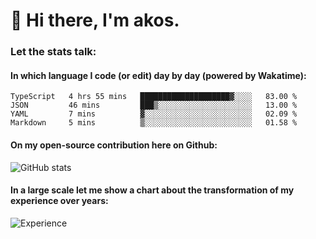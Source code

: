 # 👋 Hi there, I'm akos. 


### Let the stats talk:


#### In which language I code (or edit) day by day (powered by Wakatime): 

<!--START_SECTION:waka-->
```text
TypeScript   4 hrs 55 mins   ████████████████████▓░░░░   83.00 % 
JSON         46 mins         ███▒░░░░░░░░░░░░░░░░░░░░░   13.00 % 
YAML         7 mins          ▓░░░░░░░░░░░░░░░░░░░░░░░░   02.09 % 
Markdown     5 mins          ▒░░░░░░░░░░░░░░░░░░░░░░░░   01.58 % 
```
<!--END_SECTION:waka-->

#### On my open-source contribution here on Github:
 
![GitHub stats](https://github-readme-stats.vercel.app/api?username=akosbalasko)

#### In a large scale let me show a chart about the transformation of my experience over years:   

![Experience](https://cr-skills-chart-widget.azurewebsites.net/api/api?username=akosbalasko)
